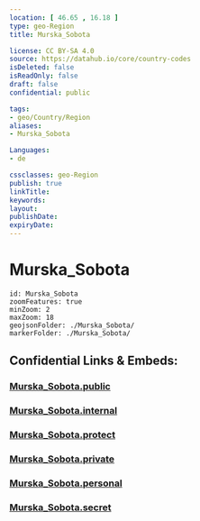 ```yaml
---
location: [ 46.65 , 16.18 ] 
type: geo-Region
title: Murska_Sobota

license: CC BY-SA 4.0
source: https://datahub.io/core/country-codes
isDeleted: false
isReadOnly: false
draft: false
confidential: public

tags:
- geo/Country/Region
aliases:
- Murska_Sobota

Languages:
- de

cssclasses: geo-Region
publish: true
linkTitle: 
keywords: 
layout: 
publishDate: 
expiryDate: 
---
```


# Murska_Sobota

```leaflet
id: Murska_Sobota
zoomFeatures: true 
minZoom: 2 
maxZoom: 18
geojsonFolder: ./Murska_Sobota/
markerFolder: ./Murska_Sobota/
```


## Confidential Links & Embeds: 

### [Murska_Sobota.public](/_public/\Earth\Continent\Europe\Europe~Central\Slovenia\Regions~Slovenia\Pomurska\counties~PomurskaMurska_Sobota.public.md) 

### [Murska_Sobota.internal](/_internal/\Earth\Continent\Europe\Europe~Central\Slovenia\Regions~Slovenia\Pomurska\counties~PomurskaMurska_Sobota.internal.md) 

### [Murska_Sobota.protect](/_protect/\Earth\Continent\Europe\Europe~Central\Slovenia\Regions~Slovenia\Pomurska\counties~PomurskaMurska_Sobota.protect.md) 

### [Murska_Sobota.private](/_private/\Earth\Continent\Europe\Europe~Central\Slovenia\Regions~Slovenia\Pomurska\counties~PomurskaMurska_Sobota.private.md) 

### [Murska_Sobota.personal](/_personal/\Earth\Continent\Europe\Europe~Central\Slovenia\Regions~Slovenia\Pomurska\counties~PomurskaMurska_Sobota.personal.md) 

### [Murska_Sobota.secret](/_secret/\Earth\Continent\Europe\Europe~Central\Slovenia\Regions~Slovenia\Pomurska\counties~PomurskaMurska_Sobota.secret.md)

